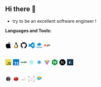 
## Hi there 👋
  
* try to be an excellent software engineer !
  
**Languages and Tools:**  

<code><img width="20" height="20" src="./assets/basic/mac.png"></code>
<code><img width="20" height="20" src="./assets/basic/linux.png"></code>
<code><img width="20" height="20" src="./assets/basic/github.png"></code>
<code><img width="20" height="20" src="./assets/basic/vscode.svg"></code>
<code><img width="20" height="20" src="./assets/basic/docker.png"></code>
<code><img width="20" height="20" src="./assets/basic/git.png"></code>
---  

<code><img width="20" height="20" src="./assets/fe/js.png"></code>
<code><img width="20" height="20" src="./assets/fe/ts.png"></code>
<code><img width="20" height="20" src="./assets/fe/nodejs.png"></code>
<code><img width="20" height="20" src="./assets/fe/react.png"></code>
<code><img width="20" height="20" src="./assets/fe/webpack.png"></code>
<code><img width="20" height="20" src="./assets/fe/vite.png"></code>
<code><img width="20" height="20" src="./assets/fe/nginx.png"></code>
<code><img width="20" height="20" src="./assets/fe/nextjs.png"></code>
<code><img width="20" height="20" src="./assets/fe/prisma.png"></code>
---  

<code><img width="20" height="20" src="./assets/server/rust.svg"></code>
<code><img width="20" height="20" src="./assets/server/redis.png"></code>
<code><img width="20" height="20" src="./assets/server/mysql.png"></code>
<code><img width="20" height="20" src="./assets/server/message-queue.png"></code>
<code><img width="20" height="20" src="./assets/server/elastic.svg"></code>
---
